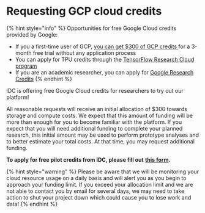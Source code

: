 # Requesting GCP cloud credits

{% hint style="info" %}
Opportunities for free Google Cloud credits provided by Google:

* If you a first-time user of GCP, [you can get $300 of GCP credits ](https://cloud.google.com/free)for a 3-month free trial without any application process
* You can apply for TPU credits through the [TensorFlow Research Cloud program](https://www.tensorflow.org/tfrc)
* If you are an academic researcher, you can apply for [Google Research Credits](https://edu.google.com/programs/credits/research/)
{% endhint %}

IDC is offering free Google Cloud credits for researchers to try out our platform! 

All reasonable requests will receive an initial allocation of $300 towards storage and compute costs. We expect that this amount of funding will be more than enough for you to become familiar with the platform. If you expect that you will need additional funding to complete your planned research, this initial amount may be used to perform prototype analyses and to better estimate your total costs. At that time, you may request additional funding.

**To apply for free pilot credits from IDC, please fill out** [**this form**](https://docs.google.com/forms/d/e/1FAIpQLSfXvXqficGaVEalJI3ym6rKqarmW_YUUWG6A4U8pclvR8MmRQ/viewform)**.**

{% hint style="warning" %}
Please be aware that we will be monitoring your cloud resource usage on a daily basis and will alert you as you begin to approach your funding limit. If you exceed your allocation limit and we are not able to contact you by email for several days, we may need to take action to shut your project down which could cause you to lose work and data!
{% endhint %}

